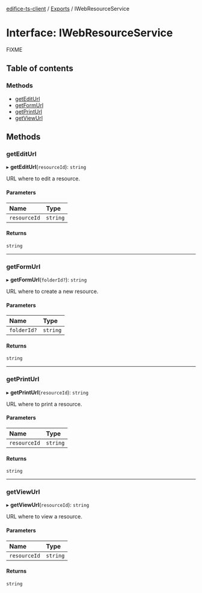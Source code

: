[edifice-ts-client](../README.md) / [Exports](../modules.md) / IWebResourceService

# Interface: IWebResourceService

FIXME

## Table of contents

### Methods

- [getEditUrl](IWebResourceService.md#getediturl)
- [getFormUrl](IWebResourceService.md#getformurl)
- [getPrintUrl](IWebResourceService.md#getprinturl)
- [getViewUrl](IWebResourceService.md#getviewurl)

## Methods

### getEditUrl

▸ **getEditUrl**(`resourceId`): `string`

URL where to edit a resource.

#### Parameters

| Name | Type |
| :------ | :------ |
| `resourceId` | `string` |

#### Returns

`string`

___

### getFormUrl

▸ **getFormUrl**(`folderId?`): `string`

URL where to create a new resource.

#### Parameters

| Name | Type |
| :------ | :------ |
| `folderId?` | `string` |

#### Returns

`string`

___

### getPrintUrl

▸ **getPrintUrl**(`resourceId`): `string`

URL where to print a resource.

#### Parameters

| Name | Type |
| :------ | :------ |
| `resourceId` | `string` |

#### Returns

`string`

___

### getViewUrl

▸ **getViewUrl**(`resourceId`): `string`

URL where to view a resource.

#### Parameters

| Name | Type |
| :------ | :------ |
| `resourceId` | `string` |

#### Returns

`string`
